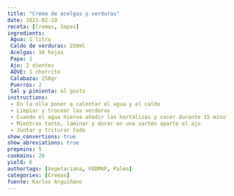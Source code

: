 ```yaml
---
title: "Crema de acelgas y verduras"
date: 2021-02-10
receta: [Cremas, Sopas]
ingredients:
 Agua: 1 litro
 Caldo de verduras: 250ml
 Acelgas: 10 hojas
 Papa: 1
 Ajo: 2 dientes
 AOVE: 1 chorrito
 Calabaza: 250gr
 Puerros: 2
 Sal y pimienta: al gusto
instructions:
 - En la olla poner a calentar el agua y el caldo
 - Limpiar y trocear las verduras 
 - Cuando el agua hierva añadir las hortalizas y cocer durante 15 minutos (5 en la olla a presión)
 - Mientras tanto, laminar y dorar en una sartén aparte el ajo
 - Juntar y triturar todo
show_convertions: true
show_abreviations: true
prepmins: 5
cookmins: 20
yield: 6
authortags: [Vegetariana, FODMAP, Paleo]
categories: [Cremas]
fuente: Karlos Arguiñano
---
```



<!--stackedit_data:
eyJoaXN0b3J5IjpbMTM1MjE0MjY4MF19
-->
